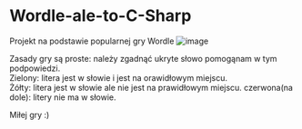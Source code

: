 # Wordle-ale-to-C-Sharp
Projekt na podstawie popularnej gry Wordle
![image](https://user-images.githubusercontent.com/68348406/167491583-624682a6-5a73-4cfa-ba6d-6e6ada270de0.png)

Zasady gry są proste: należy zgadnąć ukryte słowo pomogąnam w tym podpowiedzi.
</br>
Zielony:            litera jest w słowie i jest na orawidłowym miejscu.</br>
Żółty:              litera jest w słowie ale nie jest na prawidłowym miejscu.
czerwona(na dole):  litery nie ma w słowie.

Miłej gry :)
